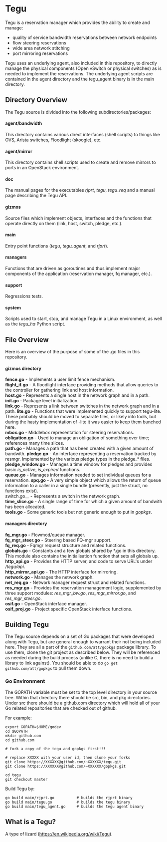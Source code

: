 
Tegu
====

Tegu is a reservation manager which provides the ability to create and manage:
 * quality of service bandwidth reservations between network endpoints
 * flow steering reservations
 * wide area network stitching
 * port mirroring reservations

Tegu uses an underlying agent, also included in this repository, to directly manage the 
physical components (Open vSwitch or physical switches) as is needed to implement the
reservations.
The underlying agent scripts are contained in the agent directory and the tegu_agent
binary is in the main directory. 

Directory Overview
------------------

The Tegu source is divided into the following subdirectories/packages:  

#### agent/bandwidth  
This directory contains various direct interfaces (shell scripts) to things like OVS,
Arista switches, Floodlight (skoogie), etc.

#### agent/mirror  
This directory contains shell scripts used to create and remove mirrors to ports in an
OpenStack environment.

#### doc  
The manual pages for the executables *rjprt*, *tegu*, *tegu_req* and a manual page
describing the Tegu API.

#### gizmos  
Source files which implement objects, interfaces and the functions that operate directly
on them (link, host, switch, pledge, etc.).

#### main  
Entry point functions (*tegu*, *tegu_agent*, and *rjprt*).
	
#### managers  
Functions that are driven as goroutines and thus implement major components of the
application (reservation manager, fq manager, etc.).

#### support  
Regressions tests.

#### system  
Scripts used to start, stop, and manage Tegu in a Linux environment, as well as the
*tegu_ha* Python script.

File Overview
-------------

Here is an overview of the purpose of some of the .go files in this repository.

#### gizmos directory  

__fence.go__ - Implements a user limit fence mechanism.  
__flight_if.go__ - A floodlight interface providing methods that allow queries to
the controller for gathering link and host information.  
__host.go__ - Represents a single host in the network graph and in a path.  
__init.go__ - Package level initialization.  
__link.go__ - Represents a link between switches in the network graph and in a path.
__lite.go__ - Functions that were implemented quickly to support tegu-lite.
These probably should be moved to separate files, or likely into tools, but during the
hasty implementation of -lite it was easier to keep them bunched here.  
__mbox.go__ - Middlebox representation for steering reservations.
__obligation.go__ - Used to manage an obligation of something over time;
references many time slices.  
__path.go__ - Manages a path that has been created with a given amount of bandwith.
__pledge.go__ - An interface representing a reservation tracked by resmgr.
Implemented by the various pledge types in the pledge_* files.  
__pledge_window.go__ - Manages a time window for pledges and provides basic
*is_active*, *is_expired* functions.  
__queue.go__ - Manages information needed to set individual queues for a reservation.
__spq.go__ - A very simple object which allows the return of queue information to
a caller in a single bundle (presently, just the struct, no functions exist).  
switch.go__ - Represents a switch in the network graph.  
__time_slice.go__ - A single range of time for which a given amount of bandwith
has been allocated.  
__tools.go__ - Some generic tools but not generic enough to put in *gopkgs*.

#### managers directory  

__fq_mgr.go__ - Flowmod/queue manager.  
__fq_mgr_steer.go__ - Steering based FQ-mgr support.  
__fq_req.go__ - Fqmgr request structure and related functions.  
__globals.go__ - Constants and a few globals shared by \*.go in this directory.  
This module also contains the initialisation function that sets all globals up.  
__http_api.go__ - Provides the HTTP server, and code to serve URL's under */tegu/api*.  
__http_mirror_api.go__ -  The HTTP interface for mirroring.  
__network.go__ - Manages the network graph.  
__net_req.go__ - Network manager request struct and related functions.  
__res_mgr.go__ - Provides the reservation management logic, supplemented by	three support modules:
*res_mgr_bw.go*, *res_mgr_mirror.go*, and *res_mgr_steer.go*.  
__osif.go__ - OpenStack interface manager.  
__osif_proj.go__ - Project specific OpenStack interface functions.  


Building Tegu
-------------

The Tegu source depends on a set of Go packages that were developed along with Tegu, 
but are general enough to warrant their not being included here.
They are all a part of the `github.com/att/gopkgs` package library.
To use them, clone the git project as described below. 
They will be referenced as needed during the build process (unlike C, there is no need
to build a library to link against).
You should be able to do `go get github.com/att/gopkgs` to pull them down.

### Go Environment  
The GOPATH variable must be set to the top level directory in your source tree.
Within that directory there should be src, bin, and pkg directories. 
Under src there should be a github.com directory which will hold all of your
Go related repositories that are checked out of github.

For example:  

	export GOPATH=$HOME/godev
	cd $GOPATH
	mkdir github.com
	cd github.com

	# fork a copy of the tegu and gopkgs first!!!

	# replace XXXXX with your user id, then clone your forks 
	git clone https://XXXXXX@github.com/~XXXXXX/tegu.git
	git clone https://XXXXXX@github.com/~XXXXXX/gopkgs.git

	cd tegu
	git checkout master

Build Tegu by:

	go build main/rjprt.go   		# builds the rjprt binary
	go build main/tegu.go   		# builds the tegu binary
	go build main/tegu_agent.go		# builds the tegu agent binary

What is a Tegu?
---------------

A type of lizard (https://en.wikipedia.org/wiki/Tegu).
